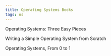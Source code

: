 ```yaml
---
title: Operating Systems Books
tags: os
---
```


Operating Systems: Three Easy Pieces

Writing a Simple Operating System from Scratch

Operating Systems, From 0 to 1 